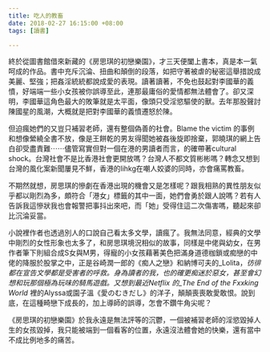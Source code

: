```yaml
---
title: 吃人的教畜
date: 2018-02-27 16:15:00 +08:00
tags: [讀書]

---
```


  
  
  
終於從圖書館借來新藏的《房思琪的初戀樂園》，才三天便闔上書本，真是本一氣呵成的作品。書中充斥沉淪、扭曲和顛倒的段落，如把守著被虐的秘密這舉措說成美麗、堅強；把姦淫統統都說成愛的表現。讀著讀著，不免也鼓起對李國華的義憤，好端端一些小女孩被你誤導至此，連那最庸俗的愛情都無法體會了。卻又深明，李國華這角色最大的敗筆就是太平面，像頭只受淫慾驅使的獸。去年那股聲討陳國星的風潮，大概就是把對李國華的義憤遷怒於陳。  
  
但迫瘋她們的又豈只補習老師，還有整個偽善的社會。Blame the victim 的事例和想像縈繞全書不放，像是王餅乾的男友得聞她被姦後旋即捨棄，郭曉琪的網上告白卻受盡責難⋯⋯儘管寫實但對一個在港的男讀者而言，的確帶著cultural shock。台灣社會不是比香港社會更開放嗎？台灣人不都文質彬彬嗎？轉念又想到台灣的風化案新聞屢見不鮮，香港的lihkg在嘲人姣婆的同時，亦會痛罵教畜。  
  
  
不期然就想，房思琪的慘劇在香港出現的機會又是怎樣呢？跟我相熟的異性朋友似乎都以剛烈為多，頗符合「港女」標籤的其中一面，她們會勇於跟人說嗎？若有人告訴我這慘狀我也會報警把事抖出來吧，而「她」受得住這二次傷害嗎，聽起來卻比沉淪妥當。  
  
小說裡作者也透過別人的口說自己看太多文學，讀瘋了。我無法同意，經典的文學中剛烈的女性形象也太多了，和房思琪境況相似的故事，同樣是中佬與幼女，在男作者筆下則組合成S女與M男，得寵的小女孩藉著美色把滿身道德枷鎖或痴戀的中佬的降服於股掌之中，正是谷崎潤一郎的《痴人之戀》和納博可夫的_Lolita，_彷徘都在宣告文學都是受害者的呼救。身為讀者的我，也的確更痴迷於惡女，甚至會幻想和玩那個極為玩味的騎馬遊戲。又想到最近Netflix 的_The End of the Fxxking World_ 裡的Alyssa或園子溫《愛のむきだし》的洋子，顛顛喪喪敢愛敢恨。說到底，在這種畸戀下成長的，加上導師的誤導，怎會不鑽牛角尖呢？  
  
《房思琪的初戀樂園》於我永遠是無法評等的沉鬱，一個被補習老師的淫慾毀掉人生的女孩毀掉，我只能被端到一個看客的位置，永遠沒法體會她的快樂，還有當中不成比例地多的痛苦。  
  
  
